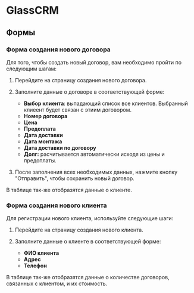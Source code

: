 # GlassCRM


## Формы

### Форма создания нового договора

Для того, чтобы создать новый договор, вам необходимо пройти по следующим шагам:

1. Перейдите на страницу создания нового договора.

2. Заполните данные о договоре в соответствующей форме:
    - **Выбор клиента**: выпадающий список все клиентов. Выбранный клиеент будет связан с этиим договором.
    - **Номер договора**
    - **Цена**
    - **Предоплата**
    - **Дата доставки**
    - **Дата монтажа**
    - **Дата доставки по договору**
    - **Долг:** расчитывается автоматически исходя из цены и предоплаты.
3. После заполнения всех необходимых данных, нажмите кнопку "Отправить", чтобы сохранить новый договор.


В таблице так-же отобразятся данные о клиенте.

### Форма создания нового клиента

Для регистрации нового клиента, используйте следующие шаги:

1. Перейдите на страницу создания нового клиента.

2. Заполните данные о клиенте в соответствующей форме:
    - **ФИО клиента**
    - **Адрес**
    - **Телефон**

В таблице так-же отобразятся данные о количестве договоров, связанных с клиентом, и их стоимость.
